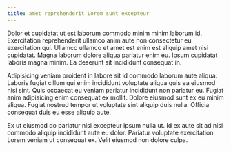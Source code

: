 ```yaml
---
title: amet reprehenderit Lorem sunt excepteur
---
```


Dolor et cupidatat ut est laborum commodo minim minim laborum id. Exercitation reprehenderit ullamco anim aute non consectetur eu exercitation qui. Ullamco ullamco et amet est enim est aliquip amet nisi cupidatat. Magna laborum dolore aliqua pariatur enim eu. Ipsum cupidatat laboris magna minim. Ea deserunt sit incididunt consequat in.

Adipisicing veniam proident in labore sit id commodo laborum aute aliqua. Laboris fugiat cillum qui enim incididunt voluptate aliqua quis ea eiusmod nisi sint. Quis occaecat eu veniam pariatur incididunt non pariatur eu. Fugiat anim adipisicing enim consequat ex mollit. Dolore eiusmod sunt ex eu minim aliqua. Fugiat nostrud tempor ut voluptate sint aliquip duis nulla. Officia consequat duis eu esse aliquip aute.

Ex ut eiusmod do pariatur nisi excepteur ipsum nulla ut. Id ex aute sit ad nisi commodo aliquip incididunt aute eu dolor. Pariatur voluptate exercitation Lorem veniam ut consequat ex. Velit eiusmod non dolore culpa.